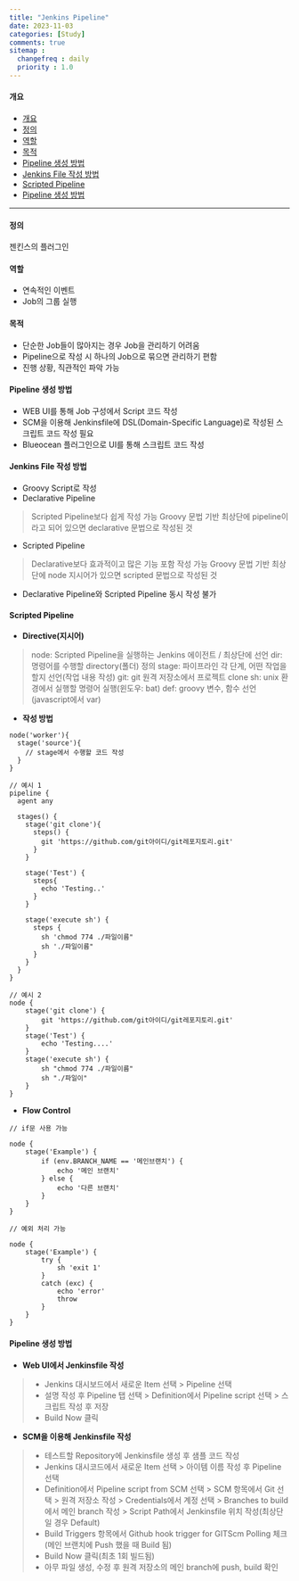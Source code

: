 ```yaml
---
title: "Jenkins Pipeline"
date: 2023-11-03
categories: [Study]
comments: true
sitemap :
  changefreq : daily
  priority : 1.0
---
```


#### 개요

- [개요](#개요)
- [정의](#정의)
- [역할](#역할)
- [목적](#목적)
- [Pipeline 생성 방법](#pipeline-생성-방법)
- [Jenkins File 작성 방법](#jenkins-file-작성-방법)
- [Scripted Pipeline](#scripted-pipeline)
- [Pipeline 생성 방법](#pipeline-생성-방법-1)

- - -

#### 정의
젠킨스의 플러그인

#### 역할
- 연속적인 이벤트
- Job의 그룹 실행

#### 목적
- 단순한 Job들이 많아지는 경우 Job을 관리하기 어려움
- Pipeline으로 작성 시 하나의 Job으로 묶으면 관리하기 편함
- 진행 상황, 직관적인 파악 가능

#### Pipeline 생성 방법
- WEB UI를 통해 Job 구성에서 Script 코드 작성
- SCM을 이용해 Jenkinsfile에 DSL(Domain-Specific Language)로 작성된 스크립트 코드 작성 필요
- Blueocean 플러그인으로 UI를 통해 스크립트 코드 작성

#### Jenkins File 작성 방법
- Groovy Script로 작성
- Declarative Pipeline
> Scripted Pipeline보다 쉽게 작성 가능
> Groovy 문법 기반
> 최상단에 pipeline이라고 되어 있으면 declarative 문법으로 작성된 것
- Scripted Pipeline
> Declarative보다 효과적이고 많은 기능 포함 작성 가능
> Groovy 문법 기반
> 최상단에 node 지시어가 있으면 scripted 문법으로 작성된 것
- Declarative Pipeline와 Scripted Pipeline 동시 작성 불가

#### Scripted Pipeline
- **Directive(지시어)**
> node: Scripted Pipeline을 실행하는 Jenkins 에이전트 / 최상단에 선언
> dir: 명령어를 수행할 directory(폴더) 정의
> stage: 파이프라인 각 단계, 어떤 작업을 할지 선언(작업 내용 작성)
> git: git 원격 저장소에서 프로젝트 clone
> sh: unix 환경에서 실행할 명령어 실행(윈도우: bat)
> def: groovy 변수, 함수 선언(javascript에서 var)
- **작성 방법**
```
node('worker'){
  stage('source'){
    // stage에서 수행할 코드 작성
  }
}
```
```
// 예시 1
pipeline {
  agent any

  stages() {
    stage('git clone'){
      steps() {
        git 'https://github.com/git아이디/git레포지토리.git'
      }
    }

    stage('Test') {
      steps{
        echo 'Testing..'
      }
    }

    stage('execute sh') {
      steps {
        sh 'chmod 774 ./파일이름"
        sh './파일이름"
      }
    }
  }
}
```
```
// 예시 2
node {
    stage('git clone') {
        git 'https://github.com/git아이디/git레포지토리.git'
    }
    stage('Test') {
        echo 'Testing....'
    }
    stage('execute sh') {
		sh "chmod 774 ./파일이름"
        sh "./파일이"
    }
}
```
- **Flow Control**
```
// if문 사용 가능

node {
    stage('Example') {
        if (env.BRANCH_NAME == '메인브랜치') {
            echo '메인 브랜치'
        } else {
            echo '다른 브랜치'
        }
    }
}
```
```
// 예외 처리 가능

node {
    stage('Example') {
        try {
            sh 'exit 1'
        }
        catch (exc) {
            echo 'error'
            throw
        }
    }
}
```

#### Pipeline 생성 방법
- **Web UI에서 Jenkinsfile 작성**
> - Jenkins 대시보드에서 새로운 Item 선택 > Pipeline 선택
> - 설명 작성 후 Pipeline 탭 선택 > Definition에서 Pipeline script 선택 > 스크립트 작성 후 저장
> - Build Now 클릭

- **SCM을 이용해 Jenkinsfile 작성**
> - 테스트할 Repository에 Jenkinsfile 생성 후 샘플 코드 작성
> - Jenkins 대시코드에서 새로운 Item 선택 > 아이템 이름 작성 후 Pipeline 선택
> - Definition에서 Pipeline script from SCM 선택 > SCM 항목에서 Git 선택 > 원격 저장소 작성 > Credentials에서 계정 선택 > Branches to build에서 메인 branch 작성 > Script Path에서 Jenkinsfile 위치 작성(최상단일 경우 Default)
> - Build Triggers 항목에서 Github hook trigger for GITScm Polling 체크(메인 브랜치에 Push 했을 때 Build 됨)
> - Build Now 클릭(최초 1회 빌드됨)
> - 아무 파일 생성, 수정 후 원격 저장소의 메인 branch에 push, build 확인